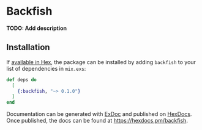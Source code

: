 # Backfish

**TODO: Add description**

## Installation

If [available in Hex](https://hex.pm/docs/publish), the package can be installed
by adding `backfish` to your list of dependencies in `mix.exs`:

```elixir
def deps do
  [
    {:backfish, "~> 0.1.0"}
  ]
end
```

Documentation can be generated with [ExDoc](https://github.com/elixir-lang/ex_doc)
and published on [HexDocs](https://hexdocs.pm). Once published, the docs can
be found at <https://hexdocs.pm/backfish>.

